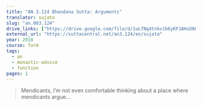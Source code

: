 ```yaml
---
title: "AN 3.124 Bhaṇḍana Sutta: Arguments"
translator: sujato
slug: "an.003.124"
drive_links: ["https://drive.google.com/file/d/1uLfNq4tnkv1b6yKFJAHsD6KI5Wei1OBd/view?usp=drivesdk"]
external_url: "https://suttacentral.net/an3.124/en/sujato"
year: 2018
course: form
tags:
  - an
  - monastic-advice
  - function
pages: 1
---
```


> Mendicants, I’m not even comfortable thinking about a place where mendicants argue…
